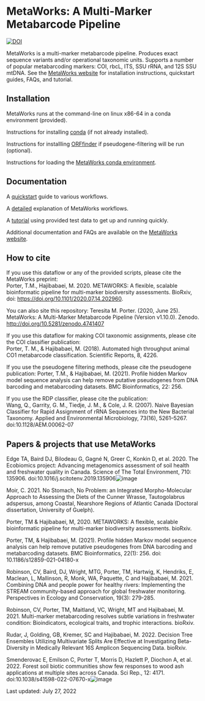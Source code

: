 # MetaWorks: A Multi-Marker Metabarcode Pipeline

[![DOI](https://zenodo.org/badge/DOI/10.5281/zenodo.4741407.svg)](https://doi.org/10.5281/zenodo.4741407)  

MetaWorks is a multi-marker metabarcode pipeline.  Produces  exact sequence variants and/or operational taxonomic units.  Supports a number of popular metabarcoding markers: COI, rbcL, ITS, SSU rRNA, and 12S SSU mtDNA.  See the [MetaWorks website](https://terrimporter.github.io/MetaWorksSite) for installation instructions, quickstart guides, FAQs, and tutorial.

## Installation

MetaWorks runs at the command-line on linux x86-64 in a conda environment (provided).

Instructions for installing [conda](https://terrimporter.github.io/MetaWorksSite/faq/) (if not already installed).

Instructions for installling [ORFfinder](https://terrimporter.github.io/MetaWorksSite/workflows/) if pseudogene-filtering will be run (optional).

Instructions for loading the [MetaWorks conda environment](https://terrimporter.github.io/MetaWorksSite/workflows/).

## Documentation

A [quickstart](https://terrimporter.github.io/MetaWorksSite/quickstart/) guide to various workflows.

A [detailed](https://terrimporter.github.io/MetaWorksSite/workflows/) explanation of MetaWorks workflows.

A [tutorial](https://terrimporter.github.io/MetaWorksSite/tutorial/) using provided test data to get up and running quickly.

Additional documentation and FAQs are available on the [MetaWorks website](https://terrimporter.github.io/MetaWorksSite/).

## How to cite

If you use this dataflow or any of the provided scripts, please cite the MetaWorks preprint:  
Porter, T.M., Hajibabaei, M. 2020.  METAWORKS: A flexible, scalable bioinformatic pipeline for multi-marker biodiversity assessments.  BioRxiv, doi: https://doi.org/10.1101/2020.07.14.202960.

You can also site this repository:
Teresita M. Porter. (2020, June 25). MetaWorks: A Multi-Marker Metabarcode Pipeline (Version v1.10.0). Zenodo. http://doi.org/10.5281/zenodo.4741407 

If you use this dataflow for making COI taxonomic assignments, please cite the COI classifier publication:  
Porter, T. M., & Hajibabaei, M. (2018). Automated high throughput animal CO1 metabarcode classification. Scientific Reports, 8, 4226.  

If you use the pseudogene filtering methods, please cite the pseudogene publication:
Porter, T.M., & Hajibabaei, M. (2021). Profile hidden Markov model sequence analysis can help remove putative pseudogenes from DNA barcoding and metabarcoding datasets. BMC Bioinformatics, 22: 256. 

If you use the RDP classifier, please cite the publication:  
Wang, Q., Garrity, G. M., Tiedje, J. M., & Cole, J. R. (2007). Naive Bayesian Classifier for Rapid Assignment of rRNA Sequences into the New Bacterial Taxonomy. Applied and Environmental Microbiology, 73(16), 5261–5267. doi:10.1128/AEM.00062-07  

## Papers & projects that use MetaWorks

Edge TA, Baird DJ, Bilodeau G, Gagné N, Greer C, Konkin D, et al. 2020.  The Ecobiomics project: Advancing metagenomics assessment of soil health and freshwater quality in Canada. Science of The Total Environment, 710: 135906. doi:10.1016/j.scitotenv.2019.135906![image](https://user-images.githubusercontent.com/34171056/181351437-084aa653-91e6-4071-941b-7b211d89429a.png)

Moir, C. 2021. No Stomach, No Problem: an Integrated Morpho-Molecular Approach to Assessing the Diets of the Cunner Wrasse, Tautogolabrus adspersus, among Coastal, Nearshore Regions of Atlantic Canada (Doctoral dissertation, University of Guelph).

Porter, TM & Hajibabaei, M, 2020. METAWORKS: A flexible, scalable bioinformatic pipeline for multi-marker biodiversity assessments. bioRxiv.

Porter, TM, & Hajibabaei, M. (2021). Profile hidden Markov model sequence analysis can help remove putative pseudogenes from DNA barcoding and metabarcoding datasets. BMC Bioinformatics, 22(1): 256. doi: 10.1186/s12859-021-04180-x

Robinson, CV, Baird, DJ, Wright, MTG, Porter, TM, Hartwig, K, Hendriks, E, Maclean, L, Mallinson, R, Monk, WA, Paquette, C and Hajibabaei, M. 2021. Combining DNA and people power for healthy rivers: Implementing the STREAM community-based approach for global freshwater monitoring. Perspectives in Ecology and Conservation, 19(3): 279-285.

Robinson, CV, Porter, TM, Maitland, VC, Wright, MT and Hajibabaei, M. 2021. Multi-marker metabarcoding resolves subtle variations in freshwater condition: Bioindicators, ecological traits, and trophic interactions. bioRxiv.

Rudar, J, Golding, GB, Kremer, SC and Hajibabaei, M. 2022. Decision Tree Ensembles Utilizing Multivariate Splits Are Effective at Investigating Beta-Diversity in Medically Relevant 16S Amplicon Sequencing Data. bioRxiv.

Smenderovac E, Emilson C, Porter T, Morris D, Hazlett P, Diochon A, et al. 2022.  Forest soil biotic communities show few responses to wood ash applications at multiple sites across Canada. Sci Rep., 12: 4171. doi:10.1038/s41598-022-07670-x![image](https://user-images.githubusercontent.com/34171056/181351582-1d51af83-636e-4470-8e9f-d3e7cce33755.png)

Last updated: July 27, 2022
